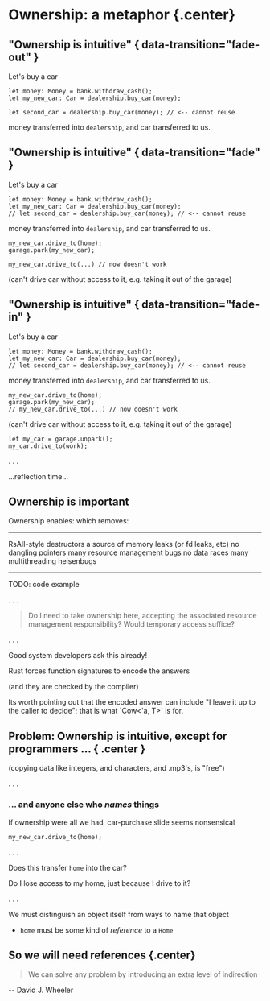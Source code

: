 # Ownership: a metaphor {.center}

## "Ownership is intuitive"  { data-transition="fade-out" }

Let's buy a car

``` {.rust}
let money: Money = bank.withdraw_cash();
let my_new_car: Car = dealership.buy_car(money);
```

``` {.rust .compile_error}
let second_car = dealership.buy_car(money); // <-- cannot reuse
```

money transferred into `dealership`,
and car transferred to us.

## "Ownership is intuitive"  { data-transition="fade" }

Let's buy a car

``` {.rust}
let money: Money = bank.withdraw_cash();
let my_new_car: Car = dealership.buy_car(money);
// let second_car = dealership.buy_car(money); // <-- cannot reuse
```

money transferred into `dealership`,
and car transferred to us.


``` {.rust}
my_new_car.drive_to(home);
garage.park(my_new_car);
```

``` {.rust .compile_error}
my_new_car.drive_to(...) // now doesn't work
```

(can't drive car without access to it, e.g. taking it
out of the garage)

## "Ownership is intuitive"  { data-transition="fade-in" }

Let's buy a car

``` {.rust}
let money: Money = bank.withdraw_cash();
let my_new_car: Car = dealership.buy_car(money);
// let second_car = dealership.buy_car(money); // <-- cannot reuse
```

money transferred into `dealership`,
and car transferred to us.


``` {.rust}
my_new_car.drive_to(home);
garage.park(my_new_car);
// my_new_car.drive_to(...) // now doesn't work
```

(can't drive car without access to it, e.g. taking it
out of the garage)

``` {.rust}
let my_car = garage.unpark();
my_car.drive_to(work);
```

. . .

...reflection time...


## Ownership is important

Ownership enables:       which removes:
----------------------   -------------------------------------------
RsAII-style destructors   a source of memory leaks (or fd leaks, etc)
no dangling pointers     many resource management bugs
no data races            many multithreading heisenbugs
----------------------   -------------------------------------------

TODO: code example

. . .

> Do I need to take ownership here, accepting the associated
> resource management responsibility? Would temporary
> access suffice?

. . .

Good system developers ask this already!

Rust forces function signatures to encode the answers

(and they are checked by the compiler)

<div class="notes">
Its worth pointing out that the encoded answer can
include "I leave it up to the caller to decide";
that is what `Cow<'a, T>` is for.
</div>


## Problem: Ownership is intuitive, except for programmers ...  { .center }

(copying data like integers, and characters, and .mp3's, is "free")

. . .

### ... and anyone else who *names* things

If ownership were all we had, car-purchase slide seems nonsensical

``` {.rust}
my_new_car.drive_to(home);
```

. . .

Does this transfer `home` into the car?

Do I lose access to my home, just because I drive to it?

. . .

We must distinguish an object itself from ways to name that object

 * `home` must be some kind of *reference* to a `Home`

## So we will need references {.center}

> We can solve any problem by introducing an extra level of indirection

-- David J. Wheeler
